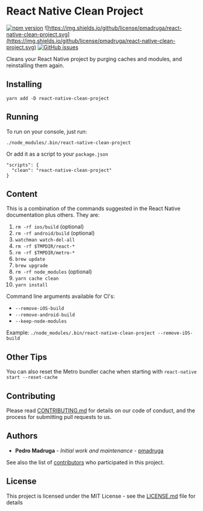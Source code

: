 # React Native Clean Project

[![npm version](https://badge.fury.io/js/react-native-clean-project.svg)](https://badge.fury.io/js/react-native-clean-project) ![https://img.shields.io/github/license/pmadruga/react-native-clean-project.svg](https://img.shields.io/github/license/pmadruga/react-native-clean-project.svg)
[![GitHub issues](https://img.shields.io/github/issues/pmadruga/react-native-clean-project.svg)](https://github.com/pmadruga/react-native-clean-project/issues)

Cleans your React Native project by purging caches and modules, and reinstalling them again.

## Installing

`yarn add -D react-native-clean-project`

## Running

To run on your console, just run:

`./node_modules/.bin/react-native-clean-project`

Or add it as a script to your `package.json`

```
"scripts": {
  "clean": "react-native-clean-project"
}
```

## Content

This is a combination of the commands suggested in the React Native documentation plus others. They are:

1.  `rm -rf ios/build` (optional)
2.  `rm -rf android/build` (optional)
3.  `watchman watch-del-all`
4.  `rm -rf $TMPDIR/react-*`
5.  `rm -rf $TMPDIR/metro-*`
6.  `brew update`
7.  `brew upgrade`
8.  `rm -rf node_modules` (optional)
9.  `yarn cache clean`
10. `yarn install`

Command line arguments available for CI's:

* `--remove-iOS-build`
* `--remove-android-build`
* `--keep-node-modules`

Example: `./node_modules/.bin/react-native-clean-project --remove-iOS-build`

## Other Tips

You can also reset the Metro bundler cache when starting with `react-native start --reset-cache`

## Contributing

Please read [CONTRIBUTING.md](https://github.com/pmadruga/react-native-clean-project/blob/readme-update/CONTRIBUTING.md) for details on our code of conduct, and the process for submitting pull requests to us.

## Authors

* **Pedro Madruga** - _Initial work and maintenance_ - [pmadruga](https://github.com/pmadruga)

See also the list of [contributors](https://github.com/pmadruga/react-native-clean-project/graphs/contributors) who participated in this project.

## License

This project is licensed under the MIT License - see the [LICENSE.md](LICENSE.md) file for details
